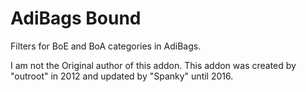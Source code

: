 # AdiBags Bound
Filters for BoE and BoA categories in AdiBags.

I am not the Original author of this addon.
This addon was created by "outroot" in 2012 and updated by "Spanky" until 2016.
